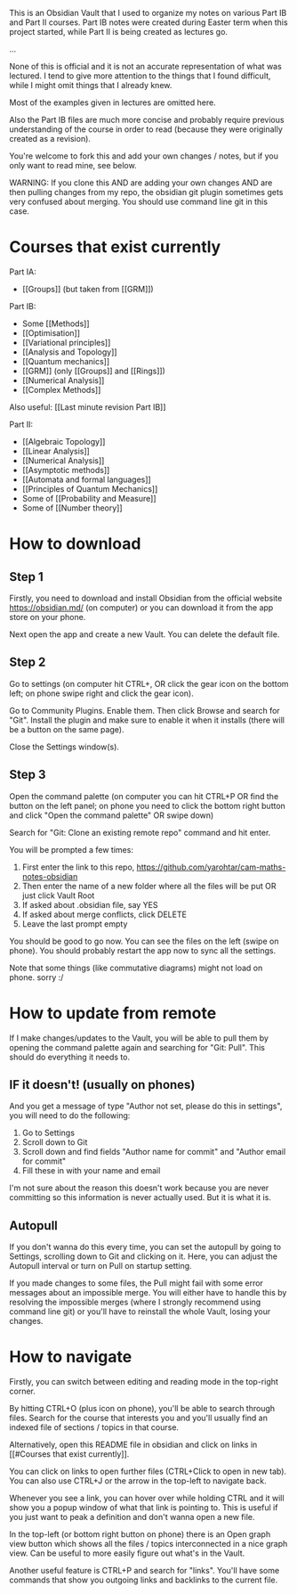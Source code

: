 This is an Obsidian Vault that I used to organize my notes on various Part IB and Part II courses. Part IB notes were created during Easter term when this project started, while Part II is being created as lectures go. 

...

None of this is official and it is not an accurate representation of what was lectured. I tend to give more attention to the things that I found difficult, while I might omit things that I already knew.

Most of the examples given in lectures are omitted here. 

Also the Part IB files are much more concise and probably require previous understanding of the course in order to read (because they were originally created as a revision).

You're welcome to fork this and add your own changes / notes, but if you only want to read mine, see below.

WARNING: If you clone this AND are adding your own changes AND are then pulling changes from my repo, the obsidian git plugin sometimes gets very confused about merging. You should use command line git in this case. 

# Courses that exist currently
Part IA:
- [[Groups]] (but taken from [[GRM]])

Part IB:
- Some [[Methods]]
- [[Optimisation]]
- [[Variational principles]]
- [[Analysis and Topology]]
- [[Quantum mechanics]]
- [[GRM]] (only [[Groups]] and [[Rings]])
- [[Numerical Analysis]]
- [[Complex Methods]]

Also useful: [[Last minute revision Part IB]]

Part II:
- [[Algebraic Topology]]
- [[Linear Analysis]]
- [[Numerical Analysis]]
- [[Asymptotic methods]]
- [[Automata and formal languages]]
- [[Principles of Quantum Mechanics]]
- Some of [[Probability and Measure]]
- Some of [[Number theory]]

# How to download
## Step 1
Firstly, you need to download and install Obsidian from the official website https://obsidian.md/ (on computer) or you can download it from the app store on your phone.

Next open the app and create a new Vault. You can delete the default file.

## Step 2

Go to settings (on computer hit CTRL+, OR click the gear icon on the bottom left; on phone swipe right and click the gear icon). 

Go to Community Plugins. Enable them. Then click Browse and search for "Git". Install the plugin and make sure to enable it when it installs (there will be a button on the same page).

Close the Settings window(s). 

## Step 3

Open the command palette (on computer you can hit CTRL+P OR find the button on the left panel; on phone you need to click the bottom right button and click "Open the command palette" OR swipe down)

Search for "Git: Clone an existing remote repo" command and hit enter.

You will be prompted a few times:
1. First enter the link to this repo, https://github.com/yarohtar/cam-maths-notes-obsidian
2. Then enter the name of a new folder where all the files will be put OR just click Vault Root
3. If asked about .obsidian file, say YES
4. If asked about merge conflicts, click DELETE
5. Leave the last prompt empty

You should be good to go now. You can see the files on the left (swipe on phone). You should probably restart the app now to sync all the settings.

Note that some things (like commutative diagrams) might not load on phone. sorry :/

# How to update from remote
If I make changes/updates to the Vault, you will be able to pull them by opening the command palette again and searching for "Git: Pull". This should do everything it needs to.

## IF it doesn't! (usually on phones)
And you get a message of type "Author not set, please do this in settings", you will need to do the following:
1. Go to Settings
2. Scroll down to Git
3. Scroll down and find fields "Author name for commit" and "Author email for commit"
4. Fill these in with your name and email

I'm not sure about the reason this doesn't work because you are never committing so this information is never actually used. But it is what it is.

## Autopull
If you don't wanna do this every time, you can set the autopull by going to Settings, scrolling down to Git and clicking on it.
Here, you can adjust the Autopull interval or turn on Pull on startup setting.

If you made changes to some files, the Pull might fail with some error messages about an impossible merge. You will either have to handle this by resolving the impossible merges (where I strongly recommend using command line git) or you'll have to reinstall the whole Vault, losing your changes.

# How to navigate
Firstly, you can switch between editing and reading mode in the top-right corner.

By hitting CTRL+O (plus icon on phone), you'll be able to search through files. Search for the course that interests you and you'll usually find an indexed file of sections / topics in that course. 

Alternatively, open this README file in obsidian and click on links in [[#Courses that exist currently]].

You can click on links to open further files (CTRL+Click to open in new tab). You can also use CTRL+J or the arrow in the top-left to navigate back.

Whenever you see a link, you can hover over while holding CTRL and it will show you a popup window of what that link is pointing to. This is useful if you just want to peak a definition and don't wanna open a new file.

In the top-left (or bottom right button on phone) there is an Open graph view button which shows all the files / topics interconnected in a nice graph view. Can be useful to more easily figure out what's in the Vault.

Another useful feature is CTRL+P and search for "links". You'll have some commands that show you outgoing links and backlinks to the current file.



